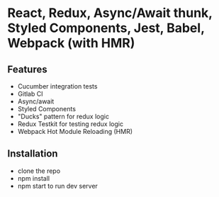 # React, Redux, Async/Await thunk, Styled Components, Jest, Babel, Webpack (with HMR)

## Features
* Cucumber integration tests
* Gitlab CI
* Async/await
* Styled Components
* "Ducks" pattern for redux logic
* Redux Testkit for testing redux logic
* Webpack Hot Module Reloading (HMR)

## Installation
* clone the repo
* npm install
* npm start to run dev server
